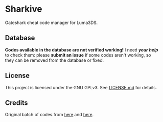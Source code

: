 # Sharkive

Gateshark cheat code manager for Luma3DS.

## Database

**Codes available in the database are not verified working!** I need ***your help*** to check them: please **submit an issue** if some codes aren't working, so they can be removed from the database or fixed.

## License

This project is licensed under the GNU GPLv3. See [LICENSE.md](https://github.com/BernardoGiordano/Sharkive/blob/master/LICENSE) for details.

## Credits

Original batch of codes from [here](https://github.com/ItsDeidara/MegaNTR) and [here](https://github.com/JourneyOver/CTRPF-AR-CHEAT-CODES).